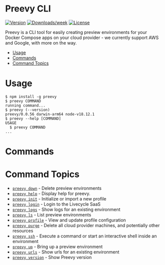 Preevy CLI
=================

[![Version](https://img.shields.io/npm/v/preevy.svg)](https://npmjs.org/package/preevy)
[![Downloads/week](https://img.shields.io/npm/dw/preevy.svg)](https://npmjs.org/package/preevy)
[![License](https://img.shields.io/npm/l/preevy.svg)](https://github.com/livecycle/preevy/blob/main/LICENSE)

Preevy is a CLI tool for easily creating preview environments for your Docker Compose apps on your cloud provider - we currently support AWS and Google, with more on the way.


<!-- toc -->
* [Usage](#usage)
* [Commands](#commands)
* [Command Topics](#command-topics)
<!-- tocstop -->
# Usage
<!-- usage -->
```sh-session
$ npm install -g preevy
$ preevy COMMAND
running command...
$ preevy (--version)
preevy/0.0.56 darwin-arm64 node-v18.12.1
$ preevy --help [COMMAND]
USAGE
  $ preevy COMMAND
...
```
<!-- usagestop -->
# Commands
<!-- commands -->
# Command Topics

* [`preevy down`](docs/down.md) - Delete preview environments
* [`preevy help`](docs/help.md) - Display help for preevy.
* [`preevy init`](docs/init.md) - Initialize or import a new profile
* [`preevy login`](docs/login.md) - Login to the Livecycle SaaS
* [`preevy logs`](docs/logs.md) - Show logs for an existing environment
* [`preevy ls`](docs/ls.md) - List preview environments
* [`preevy profile`](docs/profile.md) - View and update profile configuration
* [`preevy purge`](docs/purge.md) - Delete all cloud provider machines, and potentially other resources
* [`preevy ssh`](docs/ssh.md) - Execute a command or start an interactive shell inside an environment
* [`preevy up`](docs/up.md) - Bring up a preview environment
* [`preevy urls`](docs/urls.md) - Show urls for an existing environment
* [`preevy version`](docs/version.md) - Show Preevy version

<!-- commandsstop -->
